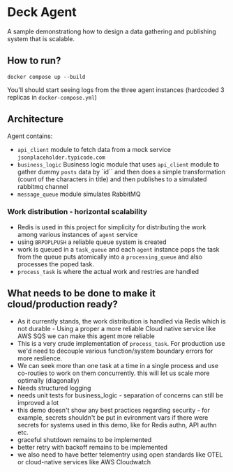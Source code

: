 # Deck Agent
A sample demonstrationg how to design a data gathering and publishing system that is scalable.

## How to run?
```
docker compose up --build
```
You'll should start seeing logs from the three agent instances (hardcoded 3 replicas in `docker-compose.yml`)

## Architecture
Agent contains:
- `api_client` module to fetch data from a mock service `jsonplaceholder.typicode.com`
- `business_logic` Business logic module that uses `api_client` module to gather dummy `posts` data by `id`` and then does a simple transformation (count of the characters in title) and then publishes to a simulated rabbitmq channel
- `message_queue` module simulates RabbitMQ

### Work distribution - horizontal scalability
- Redis is used in this project for simplicity for distributing the work among various instances of `agent` service
- using `BRPOPLPUSH` a reliable queue system is created
- work is queued in a `task_queue` and each `agent` instance pops the task from the queue puts atomically into a `processing_queue` and also processes the poped task.
- `process_task` is where the actual work and restries are handled

## What needs to be done to make it cloud/production ready?
- As it currently stands, the work distribution is handled via Redis which is not durable - Using a proper a more reliable Cloud native service like AWS SQS we can make this agent more reliable
- This is a very crude implementation of `process_task`. For production use we'd need to decouple various function/system boundary errors for more reslience. 
- We can seek more than one task at a time in a single process and use co-routies to work on them concurrently. this will let us scale more optimally (diagonally)
- Needs structured logging
- needs unit tests for business_logic - separation of concerns can still be improved a lot
- this demo doesn't show any best practices regarding security - for example, secrets shouldn't be put in evironment vars if there were secrets for systems used in this demo, like for Redis authn, API authn etc.
- graceful shutdown remains to be implemented
- better retry with backoff remains to be implemented
- we also need to have better telementry using open standards like OTEL or cloud-native services like AWS Cloudwatch
